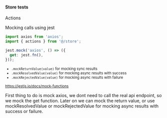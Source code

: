 #### Store tests

Actions

Mocking calls using jest

```js
import axios from 'axios';
import { actions } from '@/store';

jest.mock('axios', () => ({
  get: jest.fn(),
}));
```

<small>
<ul>
<li><code>.mockReturnValue(value)</code> for mocking sync results</li>
<li><code>.mockResolvedValue(value)</code> for mocking async results with success</li>
<li><code>.mockRejectedValue(value)</code> for mocking async results with failure</li>
</ul>
</small>
 

<small>https://jestjs.io/docs/mock-functions</small>

<aside class="notes">
First thing to do is mock axios, we dont need to call the real api endpoint,
so we mock the get function. Later on we can mock the return value,
or use mockResolvedValue or mockRejectedValue for mocking async results with
success or failure.
</aside>
